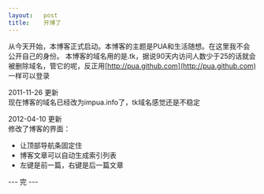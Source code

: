 ```yaml
---
layout:   post
title:    开博了
---
```



从今天开始，本博客正式启动。本博客的主题是PUA和生活随想。在这里我不会公开自己的身份。
本博客的域名用的是.tk，据说90天内访问人数少于25的话就会被删除域名，管它的呢，反正用[http://pua.github.com](http://pua.github.com)
一样可以登录

2011-11-26 更新  
现在博客的域名已经改为impua.info了，tk域名感觉还是不稳定

2012-04-10 更新  
修改了博客的界面：  

- 让顶部导航条固定住
- 博客文章可以自动生成索引列表
- 左键是前一篇，右键是后一篇文章

--- 完 ---
